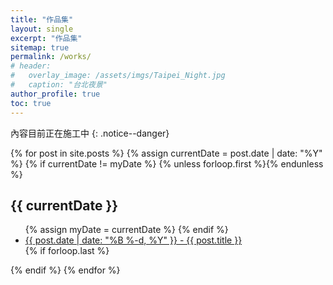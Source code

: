 ```yaml
---
title: "作品集"
layout: single
excerpt: "作品集"
sitemap: true
permalink: /works/
# header:
#   overlay_image: /assets/imgs/Taipei_Night.jpg
#   caption: "台北夜景"
author_profile: true
toc: true
---
```

內容目前正在施工中
{: .notice--danger}

<section class="archive-post-list">

   {% for post in site.posts %}
       {% assign currentDate = post.date | date: "%Y" %}
       {% if currentDate != myDate %}
           {% unless forloop.first %}</ul>{% endunless %}
           <h1>{{ currentDate }}</h1>
           <ul>
           {% assign myDate = currentDate %}
       {% endif %}
       <li><a href="{{ post.url }}"><span>{{ post.date | date: "%B %-d, %Y" }}</span> - {{ post.title }}</a></li>
       {% if forloop.last %}</ul>{% endif %}
   {% endfor %}

</section>